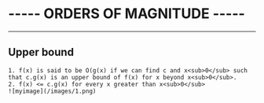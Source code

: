 # ----- ORDERS OF MAGNITUDE -----

***

## Upper bound

    1. f(x) is said to be O(g(x) if we can find c and x<sub>0</sub> such that c.g(x) is an upper bound of f(x) for x beyond x<sub>0</sub>.
    2. f(x) <= c.g(x) for every x greater than x<sub>0</sub>
    ![myimage](/images/1.png)

